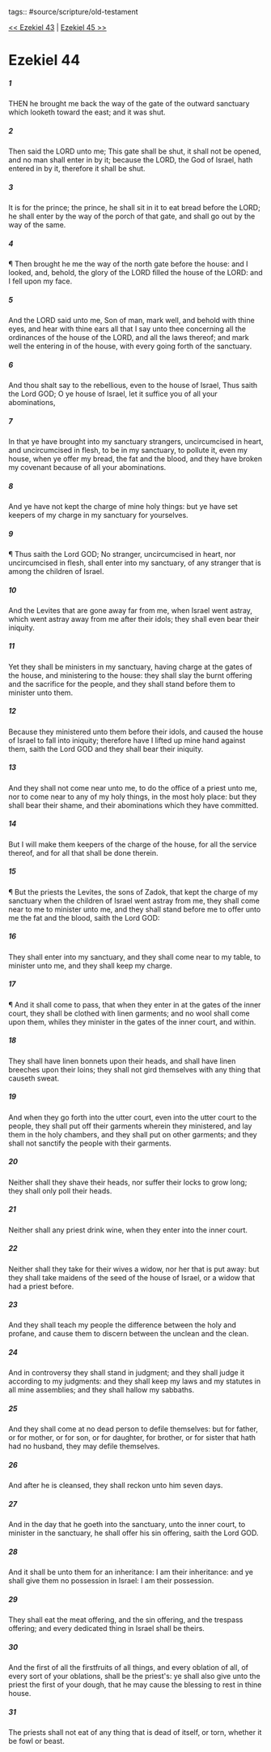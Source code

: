 tags:: #source/scripture/old-testament

[<< Ezekiel 43](old-testament/26_Ezekiel/Ezekiel_43.md) | [Ezekiel 45 >>](old-testament/26_Ezekiel/Ezekiel_45.md)

# Ezekiel 44

##### 1

THEN he brought me back the way of the gate of the outward sanctuary which looketh toward the east; and it was shut.

##### 2

Then said the LORD unto me; This gate shall be shut, it shall not be opened, and no man shall enter in by it; because the LORD, the God of Israel, hath entered in by it, therefore it shall be shut.

##### 3

It is for the prince; the prince, he shall sit in it to eat bread before the LORD; he shall enter by the way of the porch of that gate, and shall go out by the way of the same.

##### 4

¶ Then brought he me the way of the north gate before the house: and I looked, and, behold, the glory of the LORD filled the house of the LORD: and I fell upon my face.

##### 5

And the LORD said unto me, Son of man, mark well, and behold with thine eyes, and hear with thine ears all that I say unto thee concerning all the ordinances of the house of the LORD, and all the laws thereof; and mark well the entering in of the house, with every going forth of the sanctuary.

##### 6

And thou shalt say to the rebellious, even to the house of Israel, Thus saith the Lord GOD; O ye house of Israel, let it suffice you of all your abominations,

##### 7

In that ye have brought into my sanctuary strangers, uncircumcised in heart, and uncircumcised in flesh, to be in my sanctuary, to pollute it, even my house, when ye offer my bread, the fat and the blood, and they have broken my covenant because of all your abominations.

##### 8

And ye have not kept the charge of mine holy things: but ye have set keepers of my charge in my sanctuary for yourselves.

##### 9

¶ Thus saith the Lord GOD; No stranger, uncircumcised in heart, nor uncircumcised in flesh, shall enter into my sanctuary, of any stranger that is among the children of Israel.

##### 10

And the Levites that are gone away far from me, when Israel went astray, which went astray away from me after their idols; they shall even bear their iniquity.

##### 11

Yet they shall be ministers in my sanctuary, having charge at the gates of the house, and ministering to the house: they shall slay the burnt offering and the sacrifice for the people, and they shall stand before them to minister unto them.

##### 12

Because they ministered unto them before their idols, and caused the house of Israel to fall into iniquity; therefore have I lifted up mine hand against them, saith the Lord GOD and they shall bear their iniquity.

##### 13

And they shall not come near unto me, to do the office of a priest unto me, nor to come near to any of my holy things, in the most holy place: but they shall bear their shame, and their abominations which they have committed.

##### 14

But I will make them keepers of the charge of the house, for all the service thereof, and for all that shall be done therein.

##### 15

¶ But the priests the Levites, the sons of Zadok, that kept the charge of my sanctuary when the children of Israel went astray from me, they shall come near to me to minister unto me, and they shall stand before me to offer unto me the fat and the blood, saith the Lord GOD:

##### 16

They shall enter into my sanctuary, and they shall come near to my table, to minister unto me, and they shall keep my charge.

##### 17

¶ And it shall come to pass, that when they enter in at the gates of the inner court, they shall be clothed with linen garments; and no wool shall come upon them, whiles they minister in the gates of the inner court, and within.

##### 18

They shall have linen bonnets upon their heads, and shall have linen breeches upon their loins; they shall not gird themselves with any thing that causeth sweat.

##### 19

And when they go forth into the utter court, even into the utter court to the people, they shall put off their garments wherein they ministered, and lay them in the holy chambers, and they shall put on other garments; and they shall not sanctify the people with their garments.

##### 20

Neither shall they shave their heads, nor suffer their locks to grow long; they shall only poll their heads.

##### 21

Neither shall any priest drink wine, when they enter into the inner court.

##### 22

Neither shall they take for their wives a widow, nor her that is put away: but they shall take maidens of the seed of the house of Israel, or a widow that had a priest before.

##### 23

And they shall teach my people the difference between the holy and profane, and cause them to discern between the unclean and the clean.

##### 24

And in controversy they shall stand in judgment; and they shall judge it according to my judgments: and they shall keep my laws and my statutes in all mine assemblies; and they shall hallow my sabbaths.

##### 25

And they shall come at no dead person to defile themselves: but for father, or for mother, or for son, or for daughter, for brother, or for sister that hath had no husband, they may defile themselves.

##### 26

And after he is cleansed, they shall reckon unto him seven days.

##### 27

And in the day that he goeth into the sanctuary, unto the inner court, to minister in the sanctuary, he shall offer his sin offering, saith the Lord GOD.

##### 28

And it shall be unto them for an inheritance: I am their inheritance: and ye shall give them no possession in Israel: I am their possession.

##### 29

They shall eat the meat offering, and the sin offering, and the trespass offering; and every dedicated thing in Israel shall be theirs.

##### 30

And the first of all the firstfruits of all things, and every oblation of all, of every sort of your oblations, shall be the priest's: ye shall also give unto the priest the first of your dough, that he may cause the blessing to rest in thine house.

##### 31

The priests shall not eat of any thing that is dead of itself, or torn, whether it be fowl or beast.

